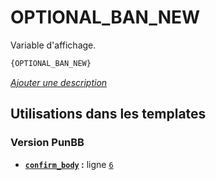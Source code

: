 # OPTIONAL_BAN_NEW


Variable d'affichage.

```html
{OPTIONAL_BAN_NEW}
```

[*Ajouter une description*](https://fa-tvars.appspot.com/var/OPTIONAL_BAN_NEW)

## Utilisations dans les templates

### Version PunBB
* __[`confirm_body`](../tpl/var/punbb/confirm_body.md#readme) :__ ligne [`6`](../tpl/src/punbb/confirm_body.tpl#L6)